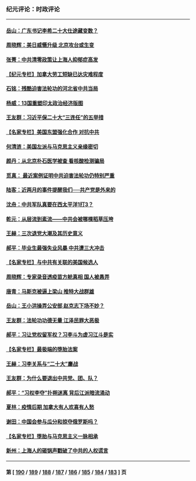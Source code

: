 ### 纪元评论：时政评论
---
#### [岳山：广东书记李希二十大仕途藏变数？](../../pages/nsc1025/n13744256.md) 
#### [周晓辉：美日威慑升级 北京攻台或生变](../../pages/nsc1025/n13744398.md) 
#### [张菁：中共清零政策让上海人抑郁症高发](../../pages/nsc1025/n13744389.md) 
#### [【纪元专栏】加拿大劳工短缺已达灾难程度](../../pages/nsc1025/n13738600.md) 
#### [石铭：残酷迫害法轮功的河北省中共当局](../../pages/nsc1025/n13744150.md) 
#### [杨威：13国重塑印太政治经济版图](../../pages/nsc1025/n13743953.md) 
#### [王友群：习近平保二十大“三连任”的五举措](../../pages/nsc1025/n13743840.md) 
#### [【名家专栏】美国东盟强化合作 对抗中共](../../pages/nsc1025/n13743580.md) 
#### [何清涟：美国左派与马克思主义亲缘密切](../../pages/nsc1025/n13743745.md) 
#### [颜丹：从北京朴石医学被查 看核酸检测骗局](../../pages/nsc1025/n13743692.md) 
#### [觅真： 最近案例证明中共迫害法轮功仍特别严重](../../pages/nsc1025/n13743417.md) 
#### [陆客：近两月的事件提醒我们──共产党是外来的](../../pages/nsc1025/n13743326.md) 
#### [沈舟：中共军队真要在西太平洋1打3？](../../pages/nsc1025/n13743214.md) 
#### [乾元：从层流到紊流——中共会被哪棵稻草压垮](../../pages/nsc1025/n13743309.md) 
#### [王赫：三次退党大潮及其历史意义](../../pages/nsc1025/n13743236.md) 
#### [郝平：毕业生最强失业风暴 中共遭三大冲击](../../pages/nsc1025/n13743057.md) 
#### [【名家专栏】与中共有关联的美国候选人](../../pages/nsc1025/n13742857.md) 
#### [周晓辉：专家录音透疫苗方舱真相 国人被愚弄](../../pages/nsc1025/n13742686.md) 
#### [唐青：马斯克被逼上梁山 推特大战群雄](../../pages/nsc1025/n13742604.md) 
#### [岳山：王小洪操弄公安部 赵克志下场不妙？](../../pages/nsc1025/n13741523.md) 
#### [王友群：法轮功功德无量 江泽民罪大恶极](../../pages/nsc1025/n13741673.md) 
#### [郝平：习让党权留军权？习李斗为虚习江斗是实](../../pages/nsc1025/n13741788.md) 
#### [【名家专栏】最极端的堕胎法案](../../pages/nsc1025/n13741602.md) 
#### [王赫：习李关系与“二十大”鏖战](../../pages/nsc1025/n13741425.md) 
#### [王友群：为什么要退出中共党、团、队？](../../pages/nsc1025/n13739453.md) 
#### [郝平：“习权李夺”扑朔迷离 背后江派暗流涌动](../../pages/nsc1025/n13741043.md) 
#### [夏林：疫情后期 加拿大有人欢喜有人愁](../../pages/nsc1025/n13740969.md) 
#### [谢田：中国会参与瓜分和掠夺俄罗斯吗？](../../pages/nsc1025/n13741034.md) 
#### [【名家专栏】堕胎与马克思主义一脉相承](../../pages/nsc1025/n13740743.md) 
#### [新州：上海人的砸锅声戳破了中共的人权谎言](../../pages/nsc1025/n13741026.md) 

---
#### 第 [ [190](./190.md) / [189](./189.md) / [188](./188.md) / [187](./187.md) / [186](./186.md) / [185](./185.md) / [184](./184.md) / [183](./183.md) ] 页

